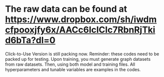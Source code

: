 # The raw data can be found at https://www.dropbox.com/sh/iwdmcfpooxjfy6x/AACc6IcICIc7RbnRjTkid6bTa?dl=0
Click-to-Use Version is still packing now.
Reminder: these codes need to be packed up for testing. Upon training, you must generate graph datasets from raw datasets. Then, using both model and training files. All hyperparameters and tunable variables are examples in the codes. 
